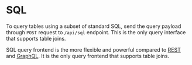 # SQL

To query tables using a subset of standard SQL, send the query payload through
`POST` request to `/api/sql` endpoint. This is the only query interface that
supports table joins.

SQL query frontend is the more flexible and powerful compared to
[REST](rest.html) and [GraphQL](graphql.html). It is the only query frontend
that supports table joins.
